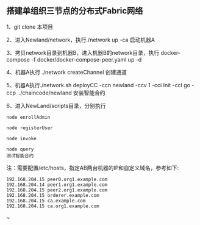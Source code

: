 ## 搭建单组织三节点的分布式Fabric网络
1、git clone 本项目

2、进入Newland/network，执行./network up -ca 启动机器A

3、拷贝network目录到机器B，进入机器B的network目录，执行 docker-compose -f docker/docker-compose-peer.yaml up -d

4、机器A执行 ./network createChannel 创建通道

5、机器A执行./network.sh deployCC -ccn newland -ccv 1 -cci Init -ccl go -ccp ../chaincode/newland  安装智能合约

6、进入NewLand/scripts目录，分别执行

    node enrollAdmin
    
    node registerUser
    
    node invoke
    
    node query
    测试智能合约

注：需要配置/etc/hosts，指定AB两台机器的IP和自定义域名，参考如下:

    192.168.204.15 peer0.org1.example.com
    192.168.204.14 peer1.org1.example.com
    192.168.204.15 peer2.org1.example.com
    192.168.204.15 orderer.example.com
    192.168.204.15 ca.example.com
    192.168.204.15 ca.org1.example.com
~                                       
